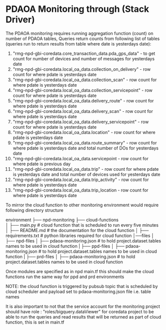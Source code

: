 # PDAOA Monitoring through (Stack Driver) 

The PDAOA monitoring requires running aggregation function (count) on number of PDAOA tables, Queries return counts from following list of tables 
(queries run to return results from table where date is yesterdays date):
  
  1.  "rmg-npd-gbi-coredata.core_transaction_data.pda_gps_data" - to get count for number of devices and number of messages for yesterdays date
  2.  "rmg-npd-gbi-coredata.local_oa_data.collection_on_delivery" - row count for where pdate is yesterdays date
  3.  "rmg-npd-gbi-coredata.local_oa_data.collection_scan" - row count for where pdate is yesterdays date
  4.  "rmg-npd-gbi-coredata.local_oa_data.collection_servicepoint" - row count for where pdate is yesterdays date
  5.  "rmg-npd-gbi-coredata.local_oa_data.delivery_route" - row count for where pdate is yesterdays date
  6.  "rmg-npd-gbi-coredata.local_oa_data.delivery_scan" - row count for where pdate is yesterdays date
  7.  "rmg-npd-gbi-coredata.local_oa_data.delivery_servicepoint" - row count for where pdate is yesterdays date
  8.  "rmg-npd-gbi-coredata.local_oa_data.location" - row count for where pdate is yesterdays date
  9.  "rmg-npd-gbi-coredata.local_oa_data.route_summary" - row count for where pdate is yesterdays date and total number of DOs for yesterdays date
  10. "rmg-npd-gbi-coredata.local_oa_data.servicepoint - row count for where pdate is previous day
  11. "rmg-npd-gbi-coredata.local_oa_data.trip" - row count for where pdate is yesterdays date and total number of devices used for yesterdays date
  12. "rmg-npd-gbi-coredata.local_oa_data.trip_activity" - row count for where pdate is yesterdays date
  13. "rmg-npd-gbi-coredata.local_oa_data.trip_location - row count for where pdate is yesterdays date

To mirror the cloud function to other monitoring environment would require following directory structure

environment
├── npd-monitoring
├── cloud-functions                    
│   ├── main.py                   # cloud function that is scheduled to run every five minutes
│   ├── README.md                 # the documentation for the cloud function
│   ├── requirements.txt          # python libraries required for cloud function
│──files
│   ├── npd-files
│       ├── pdaoa-monitoring.json       # to hold project.dataset.tables  names to be used in cloud function
|   ├── ppd-files
│       ├── pdaoa-monitoring.json       # to hold project.dataset.tables  names to be used in cloud function
|   ├── prd-files
│       ├── pdaoa-monitoring.json       # to hold project.dataset.tables  names to be used in cloud function

Once modules are specified as in npd main.tf this should make the cloud functions run the same way for ppd and prd environments


NOTE: the cloud function is triggered by pubsub topic that is scheduled by cloud scheduler and payload set to pdaoa-monitoring.json file i.e. table names

It is also important to not that the service account for the monitoring project should have role :  "roles/bigquery.dataViewer" 
for coredata project  to be able to run the queries and read results that will be returned as part of cloud function, this is set in main.tf
